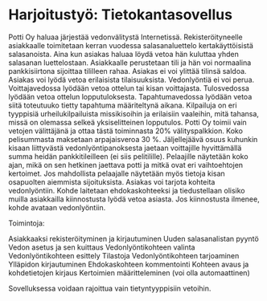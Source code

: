 # Harjoitustyö: Tietokantasovellus

Potti Oy haluaa järjestää vedonvälitystä Internetissä. Rekisteröityneelle asiakkaalle toimitetaan kerran vuodessa salasanaluettelo kertakäyttöisistä salasanoista. Aina kun asiakas haluaa löydä vetoa hän kuluttaa yhden salasanan luettelostaan. Asiakkaalle perustetaan tili ja hän voi normaalina pankkisiirtona sijoittaa tililleen rahaa. Asiakas ei voi ylittää tilinsä saldoa. Asiakas voi lyödä vetoa erilaisista tilaisuuksista. Vedonlyöntiä ei voi perua. Voittajavedossa lyödään vetoa ottelun tai kisan voittajasta. Tulosvedossa lyödään vetoa ottelun lopputuloksesta. Tapahtumavedossa lyödään vetoa siitä toteutuuko tietty tapahtuma määriteltynä aikana. Kilpailuja on eri tyyppisiä urheilukilpailuista missikisoihin ja erilaisiin vaaleihin, mitä tahansa, missä on olemassa selkeä yksiselitteinen lopputulos. Potti Oy toimii vain vetojen välittäjänä ja ottaa tästä toiminnasta 20% välityspalkkion. Koko pelisummasta maksetaan arpajaisveroa 30 %. Jäljellejäävä osuus kuhunkin kisaan liittyvästä vedonlyöntipanoksesta jaetaan voittajille hyvittämällä summa heidän pankkitileilleen (ei siis pelitilille). Pelaajille näytetään koko ajan, mikä on sen hetkinen jaettava potti ja mitkä ovat eri vaihtoehtojen kertoimet. Jos mahdollista pelaajalle näytetään myös tietoja kisan osapuolten aiemmista sijoituksista. Asiakas voi tarjota kohteita vedonlyöntiin. Kohde laitetaan ehdokaskohteeksi ja tiedustellaan olisiko muilla asiakkailla kiinnostusta lyödä vetoa asiasta. Jos kiinnostusta ilmenee, kohde avataan vedonlyöntiin.

Toimintoja:

Asiakkaaksi rekisteröityminen ja kirjautuminen
Uuden salasanalistan pyyntö
Vedon asetus ja sen kuittaus
Vedonlyöntikohteen valinta
Vedonlyöntikohteen esittely
Tilastoja
Vedonlyöntikohteen tarjoaminen
Ylläpidon kirjautuminen
Ehdokaskohteen kommentointi
Kohteen avaus ja kohdetietojen kirjaus
Kertoimien määritteleminen (voi olla automaattinen)

Sovelluksessa voidaan rajoittua vain tietyntyyppisiin vetoihin.
